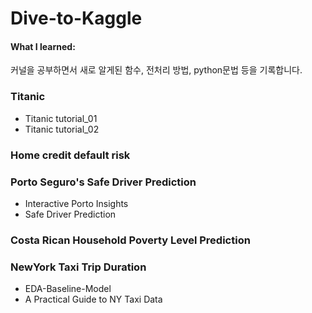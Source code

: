 # Dive-to-Kaggle
#### What I learned:
커널을 공부하면서 새로 알게된 함수, 전처리 방법, python문법 등을 기록합니다.

### Titanic 
  * Titanic tutorial_01 
  * Titanic tutorial_02 
  
### Home credit default risk

### Porto Seguro's Safe Driver Prediction
  * Interactive Porto Insights
  * Safe Driver Prediction
  
### Costa Rican Household Poverty Level Prediction

### NewYork Taxi Trip Duration
  * EDA-Baseline-Model
  * A Practical Guide to NY Taxi Data
 
